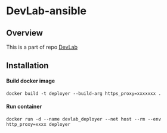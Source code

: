 # DevLab-ansible

## Overview
This is a part of repo [DevLab](https://github.com/JinlongWukong/DevLab)

## Installation

#### Build docker image
```
docker build -t deployer --build-arg https_proxy=xxxxxxx .
```
#### Run container
```
docker run -d --name devlab_deployer --net host --rm --env http_proxy=xxxx deployer
```